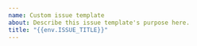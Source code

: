 ```yaml
---
name: Custom issue template
about: Describe this issue template's purpose here.
title: "{{env.ISSUE_TITLE}}"
---
```



